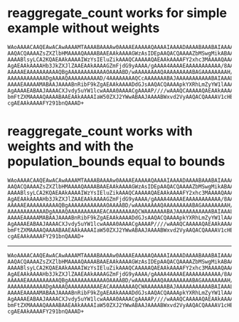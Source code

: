 # reaggregate_count works for simple example without weights

    WAoAAAACAAQEAwACAwAAAAMTAAAABAAAAw0AAAAEAAAAAQAAAAIAAAADAAAABAAABAIAAAAB
    AAQACQAAAAZsZXZlbHMAAAAQAAAABAAEAAkAAAAGWzAsIDEpAAQACQAAAAZbMSwgMikABAAJ
    AAAABlsyLCA2KQAEAAkAAAAIWzYsIEluZikAAAQCAAAAAQAEAAkAAAAFY2xhc3MAAAAQAAAA
    AgAEAAkAAAAHb3JkZXJlZAAEAAkAAAAGZmFjdG9yAAAA/gAAAA4AAAAEAAAAAAAAAAA/8AAA
    AAAAAEAAAAAAAAAAQBgAAAAAAAAAAAAOAAAABD/wAAAAAAAAQAAAAAAAAABAGAAAAAAAAH/w
    AAAAAAAAAAAADgAAAAQAAAAAAAAAAD/4AAAAAAAAQCcAAAAAAABAJAAAAAAAAAAABAIAAAL/
    AAAAEAAAAAMABAAJAAAABnRibF9kZgAEAAkAAAADdGJsAAQACQAAAApkYXRhLmZyYW1lAAAE
    AgAAAAEABAAJAAAACXJvdy5uYW1lcwAAAA0AAAACgAAAAP////wAAAQCAAAAAQAEAAkAAAAF
    bmFtZXMAAAAQAAAABAAEAAkAAAAIaW50ZXJ2YWwABAAJAAAABWxvd2VyAAQACQAAAAV1cHBl
    cgAEAAkAAAAFY291bnQAAAD+

# reaggregate_count works with weights and with the population_bounds equal to bounds

    WAoAAAACAAQEAwACAwAAAAMTAAAABAAAAw0AAAAEAAAAAQAAAAIAAAADAAAABAAABAIAAAAB
    AAQACQAAAAZsZXZlbHMAAAAQAAAABAAEAAkAAAAGWzAsIDEpAAQACQAAAAZbMSwgMikABAAJ
    AAAABlsyLCA2KQAEAAkAAAAIWzYsIEluZikAAAQCAAAAAQAEAAkAAAAFY2xhc3MAAAAQAAAA
    AgAEAAkAAAAHb3JkZXJlZAAEAAkAAAAGZmFjdG9yAAAA/gAAAA4AAAAEAAAAAAAAAAA/8AAA
    AAAAAEAAAAAAAAAAQBgAAAAAAAAAAAAOAAAABD/wAAAAAAAAQAAAAAAAAABAGAAAAAAAAH/w
    AAAAAAAAAAAADgAAAAQAAAAAAAAAAEACAAAAAAAAQCWAAAAAAABAJAAAAAAAAAAABAIAAAL/
    AAAAEAAAAAMABAAJAAAABnRibF9kZgAEAAkAAAADdGJsAAQACQAAAApkYXRhLmZyYW1lAAAE
    AgAAAAEABAAJAAAACXJvdy5uYW1lcwAAAA0AAAACgAAAAP////wAAAQCAAAAAQAEAAkAAAAF
    bmFtZXMAAAAQAAAABAAEAAkAAAAIaW50ZXJ2YWwABAAJAAAABWxvd2VyAAQACQAAAAV1cHBl
    cgAEAAkAAAAFY291bnQAAAD+

---

    WAoAAAACAAQEAwACAwAAAAMTAAAABAAAAw0AAAAEAAAAAQAAAAIAAAADAAAABAAABAIAAAAB
    AAQACQAAAAZsZXZlbHMAAAAQAAAABAAEAAkAAAAGWzAsIDEpAAQACQAAAAZbMSwgMikABAAJ
    AAAABlsyLCA2KQAEAAkAAAAIWzYsIEluZikAAAQCAAAAAQAEAAkAAAAFY2xhc3MAAAAQAAAA
    AgAEAAkAAAAHb3JkZXJlZAAEAAkAAAAGZmFjdG9yAAAA/gAAAA4AAAAEAAAAAAAAAAA/8AAA
    AAAAAEAAAAAAAAAAQBgAAAAAAAAAAAAOAAAABD/wAAAAAAAAQAAAAAAAAABAGAAAAAAAAH/w
    AAAAAAAAAAAADgAAAAQAAAAAAAAAAEACAAAAAAAAQCWAAAAAAABAJAAAAAAAAAAABAIAAAL/
    AAAAEAAAAAMABAAJAAAABnRibF9kZgAEAAkAAAADdGJsAAQACQAAAApkYXRhLmZyYW1lAAAE
    AgAAAAEABAAJAAAACXJvdy5uYW1lcwAAAA0AAAACgAAAAP////wAAAQCAAAAAQAEAAkAAAAF
    bmFtZXMAAAAQAAAABAAEAAkAAAAIaW50ZXJ2YWwABAAJAAAABWxvd2VyAAQACQAAAAV1cHBl
    cgAEAAkAAAAFY291bnQAAAD+

